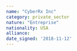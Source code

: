 ```yaml
---
name: "CyberRx Inc"
category: private_sector
nature: "Entreprise"
nationality: USA
alliance: 
date_signed: '2018-11-12'
---
```

    